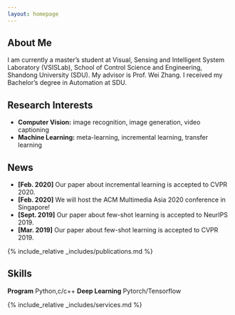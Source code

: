 ```yaml
---
layout: homepage
---
```


## About Me

I am currently a master’s student at Visual, Sensing and Intelligent System Laboratory (VSISLab), School of Control Science and Engineering, Shandong University (SDU). My advisor is Prof. Wei Zhang. I received my Bachelor’s degree in Automation at SDU.

## Research Interests

- **Computer Vision:** image recognition, image generation, video captioning
- **Machine Learning:** meta-learning, incremental learning, transfer learning

## News

- **[Feb. 2020]** Our paper about incremental learning is accepted to CVPR 2020.
- **[Feb. 2020]** We will host the ACM Multimedia Asia 2020 conference in Singapore!
- **[Sept. 2019]** Our paper about few-shot learning is accepted to NeurIPS 2019.
- **[Mar. 2019]** Our paper about few-shot learning is accepted to CVPR 2019.



{% include_relative _includes/publications.md %}

## Skills
**Program** Python,c/c++
**Deep Learning** Pytorch/Tensorflow

{% include_relative _includes/services.md %}
